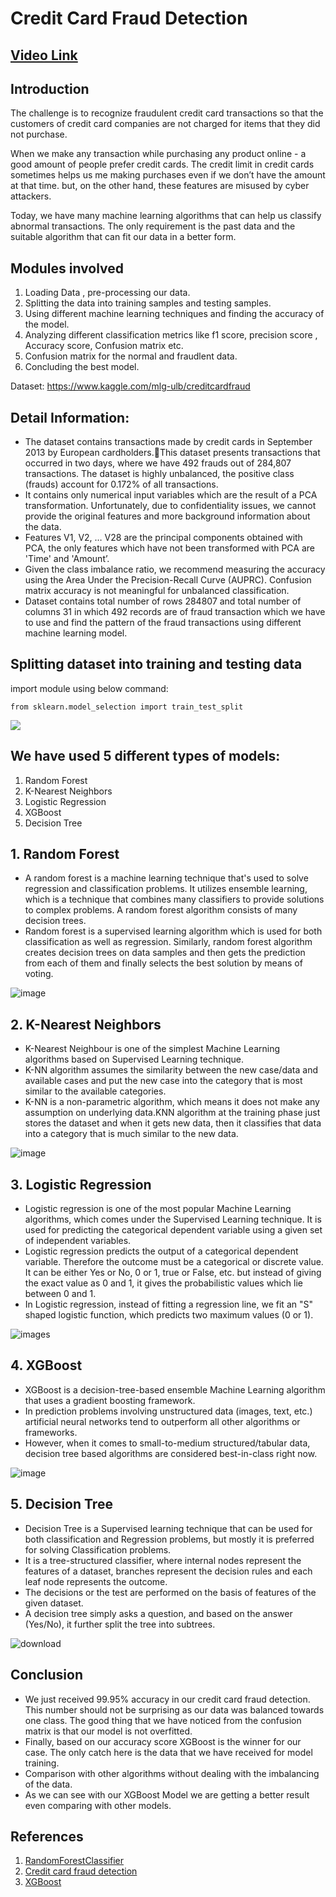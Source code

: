 # Credit Card Fraud Detection

## [Video Link](https://drive.google.com/file/d/1e2SX0YUpH6hF2pNuDg-o8aj6UWMQWV8S/view?usp=sharing)

## Introduction
The challenge is to recognize fraudulent credit card transactions so that the customers of credit card companies are not charged for items that they did not purchase.

When we make any transaction while purchasing any product online - a good amount of people prefer credit cards. The credit limit in credit cards sometimes helps us me making purchases even if we don’t have the amount at that time. but, on the other hand, these features are misused by cyber attackers.

Today, we have many machine learning algorithms that can help us classify abnormal transactions. The only requirement is the past data and the suitable algorithm that can fit our data in a better form.

## Modules involved
 1. Loading Data , pre-processing our data.
 2. Splitting the data into training samples and testing samples.
 3. Using different machine learning techniques and finding the accuracy of the model.
 4. Analyzing different classification metrics like f1 score, precision score , Accuracy score, Confusion matrix etc.
 5. Confusion matrix for the normal and fraudlent data.
 6. Concluding the best model.

Dataset: https://www.kaggle.com/mlg-ulb/creditcardfraud

## Detail Information:
 - The dataset contains transactions made by credit cards in September 2013 by European cardholders.This dataset presents transactions that occurred in two days, where we have 492 frauds out of 284,807 transactions. The dataset is highly unbalanced, the positive class (frauds) account for 0.172% of all transactions.
 - It contains only numerical input variables which are the result of a PCA transformation. Unfortunately, due to confidentiality issues, we cannot provide the original features and more background information about the data.
 - Features V1, V2, … V28 are the principal components obtained with PCA, the only features which have not been transformed with PCA are 'Time' and 'Amount’.
 - Given the class imbalance ratio, we recommend measuring the accuracy using the Area Under the Precision-Recall Curve (AUPRC). Confusion matrix accuracy is not meaningful for unbalanced classification.
 - Dataset contains total number of rows 284807 and total number of columns 31 in which 492 records are of fraud transaction which we have to use and find the pattern of the fraud transactions using different machine learning model.

## Splitting dataset into training and testing data

import module using below command:
```
from sklearn.model_selection import train_test_split
```
![](https://user-images.githubusercontent.com/88443158/143060474-3697e2e2-d20c-4514-926a-3e3e016de326.PNG)

## We have used 5 different types of models:

 1. Random Forest
 2. K-Nearest Neighbors
 3. Logistic Regression
 4. XGBoost
 5. Decision Tree

## 1. Random Forest

 - A random forest is a machine learning technique that's used to solve regression and classification problems. It utilizes ensemble learning, which is a technique that combines many classifiers to provide solutions to complex problems. A random forest algorithm consists of many decision trees.
 - Random forest is a supervised learning algorithm which is used for both classification as well as regression. Similarly, random forest algorithm creates decision trees on data samples and then gets the prediction from each of them and finally selects the best solution by means of voting.

![image](https://user-images.githubusercontent.com/88443158/143085259-fc46aa79-126d-47bb-ae42-6b10297a131f.jpg)

## 2. K-Nearest Neighbors

 - K-Nearest Neighbour is one of the simplest Machine Learning algorithms based on Supervised Learning technique.
 - K-NN algorithm assumes the similarity between the new case/data and available cases and put the new case into the category that is most similar to the available categories.
 - K-NN is a non-parametric algorithm, which means it does not make any assumption on underlying data.KNN algorithm at the training phase just stores the dataset and when it gets new data, then it classifies that data into a category that is much similar to the new data.

![image](https://user-images.githubusercontent.com/88443158/143085753-53a43ccb-b34c-4486-8c74-4a69fdf6660e.png)

## 3. Logistic Regression

 - Logistic regression is one of the most popular Machine Learning algorithms, which comes under the Supervised Learning technique. It is used for predicting the categorical dependent variable using a given set of independent variables.
 - Logistic regression predicts the output of a categorical dependent variable. Therefore the outcome must be a categorical or discrete value. It can be either Yes or No, 0 or 1, true or False, etc. but instead of giving the exact value as 0 and 1, it gives the probabilistic values which lie between 0 and 1.
 - In Logistic regression, instead of fitting a regression line, we fit an "S" shaped logistic function, which predicts two maximum values (0 or 1).

![images](https://user-images.githubusercontent.com/88443158/143087800-0b5be8a5-bf9e-4fa8-9696-b6b507fe3d86.png)

## 4. XGBoost

 - XGBoost is a decision-tree-based ensemble Machine Learning algorithm that uses a gradient boosting framework.
 - In prediction problems involving unstructured data (images, text, etc.) artificial neural networks tend to outperform all other algorithms or frameworks.
 - However, when it comes to small-to-medium structured/tabular data, decision tree based algorithms are considered best-in-class right now.

![image](https://user-images.githubusercontent.com/88443158/143086731-96e7fc29-fe05-437c-b234-f945ed418b7d.jpg)

## 5. Decision Tree

 - Decision Tree is a Supervised learning technique that can be used for both classification and Regression problems, but mostly it is preferred for solving Classification problems.
 - It is a tree-structured classifier, where internal nodes represent the features of a dataset, branches represent the decision rules and each leaf node represents the outcome.
 - The decisions or the test are performed on the basis of features of the given dataset.
 - A decision tree simply asks a question, and based on the answer (Yes/No), it further split the tree into subtrees.

![download](https://user-images.githubusercontent.com/88443158/143086816-75e99263-c551-4cd1-8920-cb908a7ce052.png)

## Conclusion

 - We just received 99.95% accuracy in our credit card fraud detection. This number should not be surprising as our data was balanced towards one class. The good thing that we have noticed from the confusion matrix is that our model is not overfitted.
 - Finally, based on our accuracy score XGBoost is the winner for our case. The only catch here is the data that we have received for model training.
 - Comparison with other algorithms without dealing with the imbalancing of the data.
 - As we can see with our XGBoost Model we are getting a better result even comparing with other models.

## References

 1. [RandomForestClassifier](https://www.javatpoint.com/machine-learning-random-forest-algorithm)
 2. [Credit card fraud detection](https://www.geeksforgeeks.org/ml-credit-card-fraud-detection/)
 3. [XGBoost](https://towardsdatascience.com/credit-card-fraud-detection-using-machine-learning-python-5b098d4a8edc)

